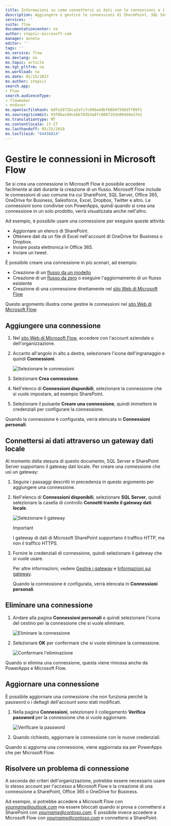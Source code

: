 ```yaml
---
title: Informazioni su come connettersi ai dati con le connessioni e i gateway dati locali | Microsoft Docs
description: Aggiungere o gestire le connessioni di SharePoint, SQL Server, OneDrive for Business, Salesforce, Office 365, OneDrive, Dropbox, Twitter, Google Drive e altro
services: ''
suite: flow
documentationcenter: na
author: stepsic-microsoft-com
manager: anneta
editor: ''
tags: ''
ms.service: flow
ms.devlang: na
ms.topic: article
ms.tgt_pltfrm: na
ms.workload: na
ms.date: 02/15/2017
ms.author: stepsic
search.app:
- Flow
search.audienceType:
- flowmaker
- enduser
ms.openlocfilehash: bdfa1072bca2afc7c608a4dbf68b8f598dff89f1
ms.sourcegitcommit: 93f8bac60cebb783b3a8fc8887193e094d4e27e2
ms.translationtype: MT
ms.contentlocale: it-IT
ms.lasthandoff: 05/25/2019
ms.locfileid: "64456814"
---
```

# <a name="manage-connections-in-microsoft-flow"></a>Gestire le connessioni in Microsoft Flow
Se si crea una connessione in Microsoft Flow è possibile accedere facilmente ai dati durante la creazione di un flusso. Microsoft Flow include le connessioni di uso comune tra cui SharePoint, SQL Server, Office 365, OneDrive for Business, Salesforce, Excel, Dropbox, Twitter e altro. Le connessioni sono condivise con PowerApps, quindi quando si crea una connessione in un solo prodotto, verrà visualizzata anche nell'altro.

Ad esempio, è possibile usare una connessione per eseguire queste attività:

* Aggiornare un elenco di SharePoint.
* Ottenere dati da un file di Excel nell'account di OneDrive for Business o Dropbox.
* Inviare posta elettronica in Office 365.
* Inviare un tweet.

È possibile creare una connessione in più scenari, ad esempio:

* Creazione di un [flusso da un modello](get-started-logic-template.md)
* Creazione di un [flusso da zero](get-started-logic-flow.md) o eseguire l'aggiornamento di un flusso esistente
* Creazione di una connessione direttamente nel [sito Web di Microsoft Flow][1]

Questo argomento illustra come gestire le connessioni nel [sito Web di Microsoft Flow][1].

## <a name="add-a-connection"></a>Aggiungere una connessione
1. Nel [sito Web di Microsoft Flow][1], accedere con l'account aziendale o dell'organizzazione.
2. Accanto all'angolo in alto a destra, selezionare l'icona dell'ingranaggio e quindi **Connessioni**.
   
    ![Selezionare le connessioni](./media/add-manage-connections/connections-menu.png)
3. Selezionare **Crea connessione**.
4. Nell'elenco di **Connessioni disponibili**, selezionare la connessione che si vuole impostare, ad esempio SharePoint.
5. Selezionare il pulsante **Creare una connessione**, quindi immettere le credenziali per configurare la connessione.

Quando la connessione è configurata, verrà elencata in **Connessioni personali**.

## <a name="connect-to-your-data-through-an-on-premises-data-gateway"></a>Connettersi ai dati attraverso un gateway dati locale
Al momento della stesura di questo documento, SQL Server e SharePoint Server supportano il gateway dati locale. Per creare una connessione che usi un gateway:

1. Seguire i passaggi descritti in precedenza in questo argomento per aggiungere una connessione.
2. Nell'elenco di **Connessioni disponibili**, selezionare **SQL Server**, quindi selezionare la casella di controllo **Connetti tramite il gateway dati locale**.
   
    ![Selezionare il gateway](./media/add-manage-connections/select-gateway.png)
   
   > [!IMPORTANT]
   > I gateway di dati di Microsoft SharePoint supportano il traffico HTTP, ma non il traffico HTTPS.
   > 
   > 
3. Fornire le credenziali di connessione, quindi selezionare il gateway che si vuole usare.
   
    Per altre informazioni, vedere [Gestire i gateway](gateway-manage.md) e [Informazioni sui gateway](gateway-reference.md).
   
    Quando la connessione è configurata, verrà elencata in **Connessioni personali**.

## <a name="delete-a-connection"></a>Eliminare una connessione
1. Andare alla pagina **Connessioni personali** e quindi selezionare l'icona del cestino per la connessione che si vuole eliminare.
   
    ![Eliminare la connessione](./media/add-manage-connections/delete-connection.png)
2. Selezionare **OK** per confermare che si vuole eliminare la connessione.
   
    ![Confermare l'eliminazione](./media/add-manage-connections/delete-confirmation.png)

Quando si elimina una connessione, questa viene rimossa anche da PowerApps e Microsoft Flow.

## <a name="update-a-connection"></a>Aggiornare una connessione
È possibile aggiornare una connessione che non funziona perché la password o i dettagli dell'account sono stati modificati.

1. Nella pagina **Connessioni**, selezionare il collegamento **Verifica password** per la connessione che si vuole aggiornare.
   
    ![Verificare la password](./media/add-manage-connections/verify-password.png)
2. Quando richiesto, aggiornare la connessione con le nuove credenziali.

Quando si aggiorna una connessione, viene aggiornata sia per PowerApps che per Microsoft Flow.

## <a name="troubleshoot-a-connection"></a>Risolvere un problema di connessione
A seconda dei criteri dell'organizzazione, potrebbe essere necessario usare lo stesso account per l'accesso a Microsoft Flow e la creazione di una connessione a SharePoint, Office 365 o OneDrive for Business.

Ad esempio, si potrebbe accedere a Microsoft Flow con *yourname@outlook.com* ma essere bloccati quando si prova a connettersi a SharePoint con *yourname@contoso.com*. È possibile invece accedere a Microsoft Flow con *yourname@contoso.com* e connettersi a SharePoint.

<!--Reference links in article-->
[1]: https://flow.microsoft.com
